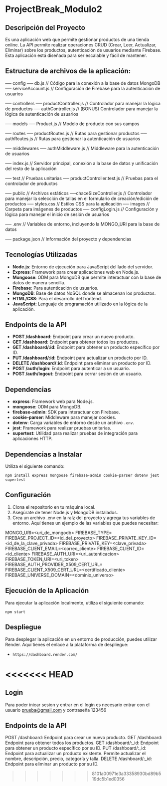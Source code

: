 # ProjectBreak_Modulo2

## Descripción del Proyecto
Es una aplicación web que permite gestionar productos de una tienda online. La API permite realizar operaciones CRUD (Crear, Leer, Actualizar, Eliminar) sobre los productos, autenticación de usuarios mediante Firebase. Esta aplicación está diseñada para ser escalable y fácil de mantener.

## Estructura de archivos de la aplicación:

── config
    ── db.js                     // Código para la conexión a la base de datos MongoDB
    ── serviceAccount.js         // Configuración de Firebase para la autenticación de usuarios

── controllers
    ── productController.js       // Controlador para manejar la lógica de productos
    ── authController.js          // (BONUS) Controlador para manejar la lógica de autenticación de usuarios
    
── models
    ── Product.js                 // Modelo de producto con sus campos
    
── routes
    ── productRoutes.js           // Rutas para gestionar productos
    ── authRoutes.js              // Rutas para gestionar la autenticación de usuarios
    
── middlewares
    ── authMiddleware.js          // Middleware para la autenticación de usuarios
    
── index.js                       // Servidor principal, conexión a la base de datos y unificación del resto de la aplicación

── test                           // Pruebas unitarias
    ── productController.test.js  // Pruebas para el controlador de productos
    
── public                         // Archivos estáticos
    ──chaceSizeController.js      // Controlador para manejar la selección de tallas en el formulario de creación/edición de productos
    ── styles.css                 // Estilos CSS para la aplicación
    ── images                     // Carpeta para imágenes de productos
    ── configLogin.js             // Configuración y lógica para manejar el inicio de sesión de usuarios
    
── .env                           // Variables de entorno, incluyendo la MONGO_URI para la base de datos

── package.json                   // Información del proyecto y dependencias

## Tecnologías Utilizadas
- **Node.js**: Entorno de ejecución para JavaScript del lado del servidor.
- **Express**: Framework para crear aplicaciones web en Node.js.
- **Mongoose**: ODM para MongoDB que permite interactuar con la base de datos de manera sencilla.
- **Firebase**: Para autenticación de usuarios.
- **MongoDB**: Base de datos NoSQL donde se almacenan los productos.
- **HTML/CSS**: Para el desarrollo del frontend.
- **JavaScript**: Lenguaje de programación utilizado en la lógica de la aplicación.

## Endpoints de la API
- **POST /dashboard**: Endpoint para crear un nuevo producto.
- **GET /dashboard**: Endpoint para obtener todos los productos.
- **GET /dashboard/:id**: Endpoint para obtener un producto específico por ID.
- **PUT /dashboard/:id**: Endpoint para actualizar un producto por ID.
- **DELETE /dashboard/:id**: Endpoint para eliminar un producto por ID.
- **POST /auth/login**: Endpoint para autenticar a un usuario.
- **POST /auth/logout**: Endpoint para cerrar sesión de un usuario.

## Dependencias 

- **express**: Framework web para Node.js.
- **mongoose**: ODM para MongoDB.
- **firebase-admin**: SDK para interactuar con Firebase.
- **cookie-parser**: Middleware para manejar cookies.
- **dotenv**: Carga variables de entorno desde un archivo `.env`.
- **jest**: Framework para realizar pruebas unitarias.
- **supertest**: Utilidad para realizar pruebas de integración para aplicaciones HTTP.

## Dependencias a Instalar
Utiliza el siguiente comando:

`npm install express mongoose firebase-admin cookie-parser dotenv jest supertest`

## Configuración

1. Clona el repositorio en tu máquina local.
2. Asegúrate de tener Node.js y MongoDB instalados.
3. Crea un archivo .env en la raíz del proyecto y agrega tus variables de entorno. Aquí tienes un ejemplo de las variables que puedes necesitar:


MONGO_URI=<uri_de_mongodb>
FIREBASE_TYPE=<tipo>
FIREBASE_PROJECT_ID=<id_del_proyecto>
FIREBASE_PRIVATE_KEY_ID=<id_de_la_clave_privada>
FIREBASE_PRIVATE_KEY=<clave_privada>
FIREBASE_CLIENT_EMAIL=<correo_cliente>
FIREBASE_CLIENT_ID=<id_cliente>
FIREBASE_AUTH_URI=<uri_autenticacion>
FIREBASE_TOKEN_URI=<uri_token>
FIREBASE_AUTH_PROVIDER_X509_CERT_URL=<certificado>
FIREBASE_CLIENT_X509_CERT_URL=<certificado_cliente>
FIREBASE_UNIVERSE_DOMAIN=<dominio_universo>

## Ejecución de la Aplicación
Para ejecutar la aplicación localmente, utiliza el siguiente comando:

`npm start`

## Despliegue
Para desplegar la aplicación en un entorno de producción, puedes utilizar Render. Aquí tienes el enlace a la plataforma de despliegue:

- `https://dashboard.render.com/`

<<<<<<< HEAD
=======

## Login
Para poder inicar sesion y entrar en el login es necesario entrar con el usuario prueba@gmail.com y contraseña 123456


## Endpoints de la API
POST /dashboard: Endpoint para crear un nuevo producto.
GET /dashboard: Endpoint para obtener todos los productos.
GET /dashboard/:_id: Endpoint para obtener un producto específico por su ID.
PUT /dashboard/:_id: Endpoint para actualizar un producto existente. Permite actualizar el nombre, descripción, precio, categoría y talla.
DELETE /dashboard/:_id: Endpoint para eliminar un producto por su ID.
>>>>>>> 8101a00971e3a33358930bd89b519dc5b1ed0356

